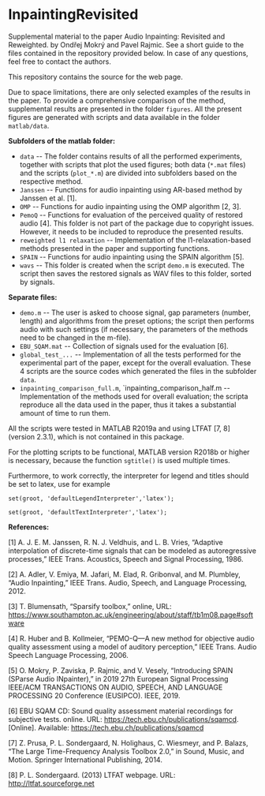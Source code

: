# InpaintingRevisited
Supplemental material to the paper Audio Inpainting: Revisited and Reweighted.
by Ondřej Mokrý and Pavel Rajmic. See a short guide to the files contained
in the repository provided below. In case of any questions, feel free to
contact the authors.

This repository contains the source for the web page.

Due to space limitations, there are only selected examples
of the results in the paper. To provide a comprehensive
comparison of the method, supplemental results are presented in the folder `figures`.
All the present figures are generated with scripts and data
available in the folder `matlab/data`. 

**Subfolders of the matlab folder:**
  * `data` -- The folder contains results of all the performed experiments,
              together with scripts that plot the used figures; both data
              (`*.mat` files) and the scripts (`plot_*.m`) are divided into
              subfolders based on the respective method.
  * `Janssen` -- Functions for audio inpainting using AR-based method by
              Janssen et al. [1].
  * `OMP` -- Functions for audio inpainting using the OMP algorithm [2, 3].
  * `PemoQ` -- Functions for evaluation of the perceived quality of restored
              audio [4]. This folder is not part of the package due to copyright
              issues. However, it needs to be included to reproduce the presented
              results.
  * `reweighted l1 relaxation` -- Implementation of the l1-relaxation-based
              methods presented in the paper and supporting functions.
  * `SPAIN` -- Functions for audio inpainting using the SPAIN algorithm [5].
  * `wavs` -- This folder is created when the script `demo.m` is executed.
              The script then saves the restored signals as WAV files to
              this folder, sorted by signals.

**Separate files:**
  * `demo.m` -- The user is asked to choose signal, gap parameters (number,
              length) and algorithms from the preset options; the script
              then performs audio with such settings (if necessary, the
              parameters of the methods need to be changed in the m-file).
  * `EBU_SQAM.mat` -- Collection of signals used for the evaluation [6].
  * `global_test_...` -- Implementation of all the tests performed for the
              experimental part of the paper, except for the overall evaluation.
              These 4 scripts are the source codes which generated the files in
              the subfolder `data`.
  * `inpainting_comparison_full.m`,  `inpainting_comparison_half.m
              -- Implementation of the methods used for overall evaluation;
              the scripta reproduce all the data used in the paper, thus it
              takes a substantial amount of time to run them.

All the scripts were tested in MATLAB R2019a and using LTFAT [7, 8]
(version 2.3.1), which is not contained in this package.

For the plotting scripts to be functional, MATLAB version R2018b or higher
is necessary, because the function `sgtitle()` is used multiple times.

Furthermore, to work correctly, the interpreter for legend and titles
should be set to latex, use for example

  `set(groot, 'defaultLegendInterpreter','latex');`
  
  `set(groot, 'defaultTextInterpreter','latex');`

**References:**

[1] A. J. E. M. Janssen, R. N. J. Veldhuis, and L. B. Vries, “Adaptive
    interpolation of discrete-time signals that can be modeled as
    autoregressive processes,” IEEE Trans. Acoustics, Speech and Signal
    Processing, 1986.

[2] A. Adler, V. Emiya, M. Jafari, M. Elad, R. Gribonval, and M. Plumbley,
    “Audio Inpainting,” IEEE Trans. Audio, Speech, and Language Processing,
    2012.

[3] T. Blumensath, “Sparsify toolbox,” online, URL:
    https://www.southampton.ac.uk/engineering/about/staff/tb1m08.page#software

[4] R. Huber and B. Kollmeier, “PEMO-Q—A new method for objective
    audio quality assessment using a model of auditory perception,” IEEE
    Trans. Audio Speech Language Processing, 2006.

[5] O. Mokry, P. Zaviska, P. Rajmic, and V. Vesely, “Introducing SPAIN
    (SParse Audio INpainter),” in 2019 27th European Signal Processing
    IEEE/ACM TRANSACTIONS ON AUDIO, SPEECH, AND LANGUAGE PROCESSING 20
    Conference (EUSIPCO). IEEE, 2019.

[6] EBU SQAM CD: Sound quality assessment material recordings for
    subjective tests. online. URL: https://tech.ebu.ch/publications/sqamcd.
    [Online]. Available: https://tech.ebu.ch/publications/sqamcd

[7] Z. Prusa, P. L. Sondergaard, N. Holighaus, C. Wiesmeyr, and P. Balazs,
    “The Large Time-Frequency Analysis Toolbox 2.0,” in Sound, Music, and
    Motion. Springer International Publishing, 2014.

[8] P. L. Sondergaard. (2013) LTFAT webpage. URL:
    http://ltfat.sourceforge.net
